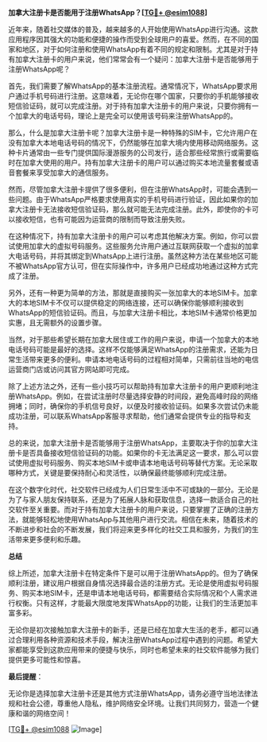 **加拿大注册卡是否能用于注册WhatsApp？[[TG💪+ @esim1088](https://t.me/s/esim1088)]**

近年来，随着社交媒体的普及，越来越多的人开始使用WhatsApp进行沟通。这款应用程序因其强大的功能和便捷的操作而受到全球用户的喜爱。然而，在不同的国家和地区，对于如何注册和使用WhatsApp有着不同的规定和限制。尤其是对于持有加拿大注册卡的用户来说，他们常常会有一个疑问：加拿大注册卡是否能够用于注册WhatsApp呢？

首先，我们需要了解WhatsApp的基本注册流程。通常情况下，WhatsApp要求用户通过手机号码进行注册。这意味着，无论你在哪个国家，只要你的手机能够接收短信验证码，就可以完成注册。对于持有加拿大注册卡的用户来说，只要你拥有一个加拿大的电话号码，理论上是完全可以使用该号码来注册WhatsApp的。

那么，什么是加拿大注册卡呢？加拿大注册卡是一种特殊的SIM卡，它允许用户在没有加拿大本地电话号码的情况下，仍然能够在加拿大境内使用移动网络服务。这种卡片通常由一些专门提供国际漫游服务的公司发行，适合那些经常旅行或需要临时在加拿大使用的用户。持有加拿大注册卡的用户可以通过购买本地流量套餐或语音套餐来享受加拿大的通信服务。

然而，尽管加拿大注册卡提供了很多便利，但在注册WhatsApp时，可能会遇到一些问题。由于WhatsApp严格要求使用真实的手机号码进行验证，因此如果你的加拿大注册卡无法接收短信验证码，那么就可能无法完成注册。此外，即使你的卡可以接收短信，也有可能因为运营商的限制而导致注册失败。

在这种情况下，持有加拿大注册卡的用户可以考虑其他解决方案。例如，你可以尝试使用加拿大的虚拟号码服务。这些服务允许用户通过互联网获取一个虚拟的加拿大电话号码，并将其绑定到WhatsApp上进行注册。虽然这种方法在某些地区可能不被WhatsApp官方认可，但在实际操作中，许多用户已经成功地通过这种方式完成了注册。

另外，还有一种更为简单的方法，那就是直接购买一张加拿大的本地SIM卡。加拿大的本地SIM卡不仅可以提供稳定的网络连接，还可以确保你能够顺利接收到WhatsApp的短信验证码。而且，与加拿大注册卡相比，本地SIM卡通常价格更加实惠，且无需额外的设置步骤。

当然，对于那些希望长期在加拿大居住或工作的用户来说，申请一个加拿大的本地电话号码可能是最好的选择。这样不仅能够满足WhatsApp的注册需求，还能为日常生活带来更多的便利。申请本地电话号码的过程相对简单，只需前往当地的电信运营商门店或访问其官方网站即可完成。

除了上述方法之外，还有一些小技巧可以帮助持有加拿大注册卡的用户更顺利地注册WhatsApp。例如，在尝试注册时尽量选择安静的时间段，避免高峰时段的网络拥堵；同时，确保你的手机信号良好，以便及时接收验证码。如果多次尝试仍未能成功注册，可以联系WhatsApp客服寻求帮助，他们通常会提供专业的指导和支持。

总的来说，加拿大注册卡是否能够用于注册WhatsApp，主要取决于你的加拿大注册卡是否具备接收短信验证码的功能。如果你的卡无法满足这一要求，那么可以尝试使用虚拟号码服务、购买本地SIM卡或申请本地电话号码等替代方案。无论采取哪种方式，关键是要保持耐心和灵活性，以确保最终能够顺利完成注册。

在这个数字化时代，社交软件已经成为人们日常生活中不可或缺的一部分。无论是为了与家人朋友保持联系，还是为了拓展人脉和获取信息，选择一款适合自己的社交软件至关重要。而对于持有加拿大注册卡的用户来说，只要掌握了正确的注册方法，就能够轻松地使用WhatsApp与其他用户进行交流。相信在未来，随着技术的不断进步和社会的不断发展，我们将迎来更多样化的社交工具和服务，为我们的生活带来更多便利和乐趣。

**总结**

综上所述，加拿大注册卡在特定条件下是可以用于注册WhatsApp的。但为了确保顺利注册，建议用户根据自身情况选择最合适的注册方式。无论是使用虚拟号码服务、购买本地SIM卡，还是申请本地电话号码，都需要结合实际情况和个人需求进行权衡。只有这样，才能最大限度地发挥WhatsApp的功能，让我们的生活更加丰富多彩。

无论你是初次接触加拿大注册卡的新手，还是已经在加拿大生活的老手，都可以通过合理利用各种资源和技术手段，解决注册WhatsApp过程中遇到的问题。希望大家都能享受到这款应用带来的便捷与快乐，同时也希望未来的社交软件能够为我们提供更多可能性和惊喜。

**最后提醒**：

无论你是选择加拿大注册卡还是其他方式注册WhatsApp，请务必遵守当地法律法规和社会公德，尊重他人隐私，维护网络安全环境。让我们共同努力，营造一个健康和谐的网络空间！

[[TG💪+ @esim1088](https://t.me/s/esim1088) ![Image](https://i.postimg.cc/4NQfJmqS/Snipaste-2025-05-13-00-14-12.png)]